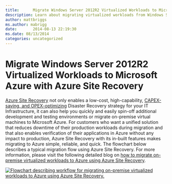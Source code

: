 ```yaml
---
title:      Migrate Windows Server 2012R2 Virtualized Workloads to Microsoft Azure with Azure Site Recovery
description: Learn about migrating virtualized workloads from Windows Server 2012R2 to Microsoft Azure using Azure Site Recovery.
author: mattbriggs
ms.author: mabrigg
date:       2014-08-13 22:19:30
ms.date: 08/13/2014
categories: uncategorized
---
```

# Migrate Windows Server 2012R2 Virtualized Workloads to Microsoft Azure with Azure Site Recovery

[Azure Site Recovery](https://aka.ms/rg1_Azure_Site_Recovery) not only enables a low-cost, high-capability, [CAPEX-saving, and OPEX-optimizing](https://aka.ms/rg1_disaster_recovery_to_azure) Disaster Recovery strategy for your IT Infrastructure, it can also help you quickly and easily spin-off additional development and testing environments or migrate on-premise virtual machines to Microsoft Azure. For customers who want a unified solution that reduces downtime of their production workloads during migration and that also enables verification of their applications in Azure without any impact to production, Azure Site Recovery with its in-built features makes migrating to Azure simple, reliable, and quick. The flowchart below describes a typical migration flow using Azure Site Recovery. For more information, please visit the following detailed blog on [how to migrate on-premise virtualized workloads to Azure using Azure Site Recovery](https://aka.ms/rg1_Migration_Blog_Azure_Blog).

[![Flowchart describing workflow for migrating on-premise virtualized workloads to Azure using Azure Site Recovery.](https://msdnshared.blob.core.windows.net/media/TNBlogsFS/prod.evol.blogs.technet.com/CommunityServer.Blogs.Components.WeblogFiles/00/00/00/50/45/metablogapi/ASR_Migration_Solution_thumb_6CEDC22C.png)](https://msdnshared.blob.core.windows.net/media/TNBlogsFS/prod.evol.blogs.technet.com/CommunityServer.Blogs.Components.WeblogFiles/00/00/00/50/45/metablogapi/ASR_Migration_Solution_398F6E1F.png)
